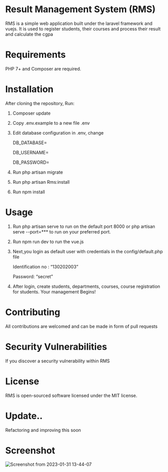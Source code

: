 #  Result Management System (RMS)
RMS is a simple web application built under the laravel framework and vuejs. It is used to register students, their courses and process their result and calculate the cgpa

# Requirements
PHP 7+ and Composer are required.

# Installation
After cloning the repository, Run:
1. Composer update
2. Copy .env.example to a new file .env
3. Edit database configuration in .env, change

   	DB_DATABASE=

	DB_USERNAME=
    	
	DB_PASSWORD=

4. Run php artisan migrate
5. Run php artisan Rms:install
6. Run npm install

# Usage
1. Run php artisan serve to run on the default port 8000 or php artisan serve --port=*** to run on your preferred port.
2. Run npm run dev to run the vue.js
3. Next,you login as default user with credentials in the config/default.php file

	Identification no : “130202003”
	
	Password: “secret”
	
4. After login, create students, departments, courses, course registration for students. Your management Begins!

# Contributing
All contributions are welcomed and can be made in form of pull requests

# Security Vulnerabilities
If you discover a security vulnerability within RMS

# License
RMS is open-sourced software licensed under the MIT license.

# Update..
Refactoring and improving this soon


# Screenshot
![Screenshot from 2023-01-31 13-44-07](https://user-images.githubusercontent.com/36708000/215821705-d6a30b6f-feb1-48b8-8b3c-981b79944cda.png)


